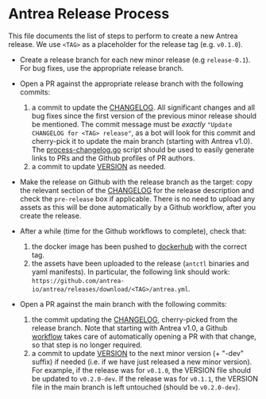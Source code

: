 # Antrea Release Process

This file documents the list of steps to perform to create a new Antrea
release. We use `<TAG>` as a placeholder for the release tag (e.g. `v0.1.0`).

* Create a release branch for each new minor release (e.g `release-0.1`). For
  bug fixes, use the appropriate release branch.

* Open a PR against the appropriate release branch with the following commits:
  1. a commit to update the [CHANGELOG](../../CHANGELOG). All significant
     changes and all bug fixes since the first version of the previous minor
     release should be mentioned. The commit message must be *exactly* `"Update
     CHANGELOG for <TAG> release"`, as a bot will look for this commit and
     cherry-pick it to update the main branch (starting with Antrea v1.0). The
     [process-changelog.go](../../hack/release/process-changelog.go) script
     should be used to easily generate links to PRs and the Github profiles of
     PR authors.
  2. a commit to update [VERSION](../../VERSION) as needed.

* Make the release on Github with the release branch as the target: copy the
  relevant section of the [CHANGELOG](../../CHANGELOG) for the release
  description and check the `pre-release` box if applicable. There is no need to
  upload any assets as this will be done automatically by a Github workflow,
  after you create the release.

* After a while (time for the Github workflows to complete), check that:
  1. the docker image has been pushed to
     [dockerhub](https://hub.docker.com/u/antrea) with the correct tag.
  2. the assets have been uploaded to the release (`antctl` binaries and yaml
     manifests). In particular, the following link should work:
     `https://github.com/antrea-io/antrea/releases/download/<TAG>/antrea.yml`.

* Open a PR against the main branch with the following commits:
  1. the commit updating the [CHANGELOG](../../CHANGELOG), cherry-picked from
     the release branch. Note that starting with Antrea v1.0, a Github
     [workflow](../../.github/workflows/update_changelog.yml) takes care of
     automatically opening a PR with that change, so that step is no longer
     required.
  2. a commit to update [VERSION](../../VERSION) to the next minor version (+
     "-dev" suffix) if needed (i.e. if we have just released a new minor
     version). For example, if the release was for `v0.1.0`, the VERSION file
     should be updated to `v0.2.0-dev`. If the release was for `v0.1.1`, the
     VERSION file in the main branch is left untouched (should be
     `v0.2.0-dev`).
